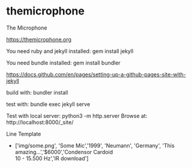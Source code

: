 # themicrophone
The Microphone

https://themicrophone.org

You need ruby and jekyll installed:
gem install jekyll

You need bundle installed:
gem install bundler

https://docs.github.com/en/pages/setting-up-a-github-pages-site-with-jekyll

build with: bundler install

test with: bundle exec jekyll serve

Test with local server: python3 -m http.server
Browse at: http://localhost:8000/_site/ 


Line Template
- ['img/some.png', 'Some Mic','1999', 'Neumann', 'Germany', 'This amazing...','$6000','Condensor Cardoid<br/>10 - 15.500 Hz','IR download']